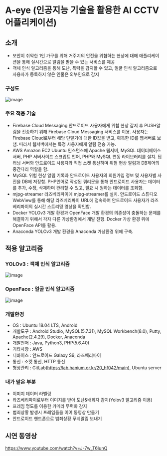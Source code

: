 # A-eye (인공지능 기술을 활용한 AI CCTV 어플리케이션)

## 소개

- 보안이 취약한 1인 가구를 위해 거주지의 안전을 위협하는 현상에 대해 애플리케이션을 통해 실시간으로 알림을 받을 수 있는 서비스를 제공
- 객체 인식 알고리즘을 통해 도난, 폭력을 감지할 수 있고, 얼굴 인식 알고리즘으로 사용자가 등록하지 않은 인물은 외부인으로 감지

### 구성도

![image](https://user-images.githubusercontent.com/50553183/165570380-6a828816-5a2f-496b-bac3-78b7c45fcbba.png)


### 주요 적용 기술

- Firebase Cloud Messaging
    안드로이드 사용자에게 위험 현상 감지 후 PUSH알림을 전송하기 위해 Firebase Cloud Messaging 서비스를 이용. 사용자는 Firebase Cloud로부터 해당 단말기에 대한 ID값을 받고, 획득한 ID를 웹서버로 보냄. 따라서 웹서버에서는 특정 사용자에게 알림 전송 가능.
- AWS
    Amazon EC2 Ubuntu 인스턴스에 Apache 웹서버, MySQL 데이터베이스 서버, PHP 서버사이드 스크립트 언어, PHP와 MySQL 연동 라이브러리를 설치. 딥러닝 서버와 안드로이드 사용자와 직접 소켓 통신하며 위험 현상 알림과 DB제어의 중간다리 역할을 함.
- MySQL
    위험 현상 알림 기록과 안드로이드 사용자의 회원가입 정보 및 사용자별 사진을 DB에 저장함. PHP언어로 작성된 쿼리문을 통해 안드로이드 사용자는 데이터를 추가, 수정, 삭제하며 관리할 수 있고, 필요 시 원하는 데이터를 조회함. 
- mjpg-streamer
    라즈베리파이에 mjpg-streamer를 설치. 안드로이드 스튜디오 WebView를 통해 해당 라즈베리파이 URL에 접속하여 안드로이드 사용자가 라즈베리파이의 실시간 스트리밍 영상을 확인함.
- Docker
    YOLOv3 개발 환경과 OpenFace 개발 환경의 의존성이 충돌하는 문제를 해결하기 위해서 각자 다른 가상환경에서 개발 진행. Docker 가상 환경 위에 OpenFace API를 활용.
- Anaconda
    YOLOv3 개발 환경을 Anaconda 가상환경 위에 구축.

## 적용 알고리즘

### YOLOv3 : 객체 인식 알고리즘

![image](https://user-images.githubusercontent.com/50553183/165572657-aef65767-0e2f-4628-92d4-45a824200cdf.png)



### OpenFace : 얼굴 인식 알고리즘

![image](https://user-images.githubusercontent.com/50553183/165573119-869562bc-23da-4d86-a8cc-a0f1fe7d089f.png)


### 개발환경

- OS : Ubuntu 18.04 LTS, Android
- 개발도구 : Android Studio, MySQL(5.7.31), MySQL Workbench(8.0), Putty, Apache(2.4.29), Docker, Anaconda
- 개발언어 : Java, Python3, PHP(5.6.40)
- 기타사항 : AWS
- 디바이스 : 안드로이드 Galaxy S9, 라즈베리파이
- 통신 : 소켓 통신, HTTP 통신
- 형상관리 : GitLab(https://lab.hanium.or.kr/20_hf042/main), Ubuntu server

### 내가 맡은 부분

- 이미지 데이터 라벨링
- 라즈베리파이로부터 이미지를 받아 도난&배회자 감지(Yolov3 알고리즘 이용)
- 프레임 명도를 이용한 카메라 무력화 감지
- 범죄상황 발생시 프레임들을 이어 동영상 만들기
- 안드로이드 핸드폰으로 범죄상황 푸쉬알림 보내기

## 시연 동영상

https://www.youtube.com/watch?v=J-7w_T6IunQ

